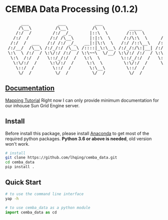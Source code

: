 # CEMBA Data Processing (0.1.2)
[](http://www.network-science.de/ascii/)
<pre>
      ___           ___           ___                         ___
     /\__\         /\__\         /\  \         _____         /\  \
    /:/  /        /:/ _/_       |::\  \       /::\  \       /::\  \
   /:/  /        /:/ /\__\      |:|:\  \     /:/\:\  \     /:/\:\  \
  /:/  /  ___   /:/ /:/ _/_   __|:|\:\  \   /:/ /::\__\   /:/ /::\  \
 /:/__/  /\__\ /:/_/:/ /\__\ /::::|_\:\__\ /:/_/:/\:|__| /:/_/:/\:\__\
 \:\  \ /:/  / \:\/:/ /:/  / \:\~~\  \/__/ \:\/:/ /:/  / \:\/:/  \/__/
  \:\  /:/  /   \::/_/:/  /   \:\  \        \::/_/:/  /   \::/__/
   \:\/:/  /     \:\/:/  /     \:\  \        \:\/:/  /     \:\  \
    \::/  /       \::/  /       \:\__\        \::/  /       \:\__\
     \/__/         \/__/         \/__/         \/__/         \/__/
</pre>

## [Documentation](https://cemba-data.readthedocs.io/en/latest/?)

[Mapping Tutorial](https://github.com/lhqing/cemba_data/blob/master/doc/files/mapping_tutorial.ipynb)
Right now I can only provide minimum documentation for our inhouse Sun Grid Engine server.

## Install
Before install this package, please install [Anaconda](https://www.anaconda.com/download/) to get most of the required python packages. **Python 3.6 or above is needed**, old version won't work.

```bash
# install
git clone https://github.com/lhqing/cemba_data.git
cd cemba_data
pip install .
```

## Quick Start
```bash
# to use the command line interface
yap -h
```

```python
# to use cemba_data as a python module
import cemba_data as cd
```
